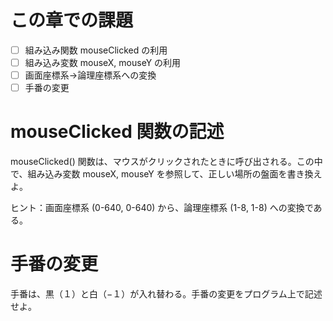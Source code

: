 # この章での課題

- [ ] 組み込み関数 mouseClicked の利用
- [ ] 組み込み変数 mouseX, mouseY の利用
- [ ] 画面座標系→論理座標系への変換
- [ ] 手番の変更

# mouseClicked 関数の記述
mouseClicked() 関数は、マウスがクリックされたときに呼び出される。この中で、組み込み変数 mouseX, mouseY を参照して、正しい場所の盤面を書き換えよ。

ヒント：画面座標系 (0-640, 0-640) から、論理座標系 (1-8, 1-8) への変換である。

# 手番の変更
手番は、黒（１）と白（−１）が入れ替わる。手番の変更をプログラム上で記述せよ。
